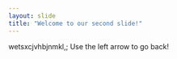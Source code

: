 ```yaml
---
layout: slide
title: "Welcome to our second slide!"
---
```

wetsxcjvhbjnmkl,;
Use the left arrow to go back!
